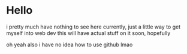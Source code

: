 # Hello
i pretty much have nothing to see here currently, just a little way to get myself into web dev
this will have actual stuff on it soon, hopefully

oh yeah also i have no idea how to use github lmao
